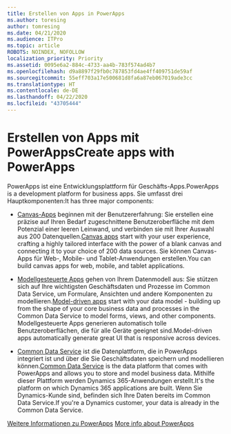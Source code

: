 ```yaml
---
title: Erstellen von Apps in PowerApps
ms.author: toresing
author: tomresing
ms.date: 04/21/2020
ms.audience: ITPro
ms.topic: article
ROBOTS: NOINDEX, NOFOLLOW
localization_priority: Priority
ms.assetid: 0095e6a2-884c-4733-aa4b-783f574ad4b7
ms.openlocfilehash: d9a8897f29fb0c787853fd4ae4ff409751de59af
ms.sourcegitcommit: 55eff703a17e500681d8fa6a87eb067019ade3cc
ms.translationtype: HT
ms.contentlocale: de-DE
ms.lasthandoff: 04/22/2020
ms.locfileid: "43705444"
---
```

# <a name="create-apps-with-powerapps"></a><span data-ttu-id="7c323-102">Erstellen von Apps mit PowerApps</span><span class="sxs-lookup"><span data-stu-id="7c323-102">Create apps with PowerApps</span></span>

<span data-ttu-id="7c323-103">PowerApps ist eine Entwicklungsplattform für Geschäfts-Apps.</span><span class="sxs-lookup"><span data-stu-id="7c323-103">PowerApps is a development platform for business apps.</span></span> <span data-ttu-id="7c323-104">Sie umfasst drei Hauptkomponenten:</span><span class="sxs-lookup"><span data-stu-id="7c323-104">It has three major components:</span></span> 
  
- <span data-ttu-id="7c323-105">[Canvas-Apps](https://go.microsoft.com/fwlink/?linkid=874495) beginnen mit der Benutzererfahrung: Sie erstellen eine präzise auf Ihren Bedarf zugeschnittene Benutzeroberfläche mit dem Potenzial einer leeren Leinwand, und verbinden sie mit Ihrer Auswahl aus 200 Datenquellen.</span><span class="sxs-lookup"><span data-stu-id="7c323-105">[Canvas apps](https://go.microsoft.com/fwlink/?linkid=874495) start with your user experience, crafting a highly tailored interface with the power of a blank canvas and connecting it to your choice of 200 data sources.</span></span> <span data-ttu-id="7c323-106">Sie können Canvas-Apps für Web-, Mobile- und Tablet-Anwendungen erstellen.</span><span class="sxs-lookup"><span data-stu-id="7c323-106">You can build canvas apps for web, mobile, and tablet applications.</span></span> 
    
- <span data-ttu-id="7c323-107">[Modellgesteuerte Apps](https://go.microsoft.com/fwlink/?linkid=874496) gehen von Ihrem Datenmodell aus: Sie stützen sich auf Ihre wichtigsten Geschäftsdaten und Prozesse im Common Data Service, um Formulare, Ansichten und andere Komponenten zu modellieren.</span><span class="sxs-lookup"><span data-stu-id="7c323-107">[Model-driven apps](https://go.microsoft.com/fwlink/?linkid=874496) start with your data model - building up from the shape of your core business data and processes in the Common Data Service to model forms, views, and other components.</span></span> <span data-ttu-id="7c323-108">Modellgesteuerte Apps generieren automatisch tolle Benutzeroberflächen, die für alle Geräte geeignet sind.</span><span class="sxs-lookup"><span data-stu-id="7c323-108">Model-driven apps automatically generate great UI that is responsive across devices.</span></span> 
    
- <span data-ttu-id="7c323-109">[Common Data Service](https://go.microsoft.com/fwlink/?linkid=874497) ist die Datenplattform, die in PowerApps integriert ist und über die Sie Geschäftsdaten speichern und modellieren können.</span><span class="sxs-lookup"><span data-stu-id="7c323-109">[Common Data Service](https://go.microsoft.com/fwlink/?linkid=874497) is the data platform that comes with PowerApps and allows you to store and model business data.</span></span> <span data-ttu-id="7c323-110">Mithilfe dieser Plattform werden Dynamics 365-Anwendungen erstellt.</span><span class="sxs-lookup"><span data-stu-id="7c323-110">It's the platform on which Dynamics 365 applications are built.</span></span> <span data-ttu-id="7c323-111">Wenn Sie Dynamics-Kunde sind, befinden sich Ihre Daten bereits im Common Data Service.</span><span class="sxs-lookup"><span data-stu-id="7c323-111">If you're a Dynamics customer, your data is already in the Common Data Service.</span></span> 
    
<span data-ttu-id="7c323-112">[Weitere Informationen zu PowerApps](https://go.microsoft.com/fwlink/?linkid=874498) </span><span class="sxs-lookup"><span data-stu-id="7c323-112">[More info about PowerApps](https://go.microsoft.com/fwlink/?linkid=874498)</span></span>
  

